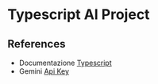 # Typescript AI Project

## References

- Documentazione [Typescript](https://www.typescriptlang.org/)
- Gemini [Api Key](https://aistudio.google.com/app/apikey)